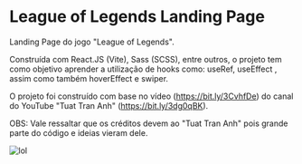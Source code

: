 # League of Legends Landing Page

Landing Page do jogo "League of Legends".

Construída com React.JS (Vite), Sass (SCSS), entre outros, o projeto tem como objetivo aprender a utilização de hooks como: useRef, useEffect , assim como também hoverEffect e swiper.

O projeto foi construído com base no vídeo (https://bit.ly/3CvhfDe) do canal do YouTube "Tuat Tran Anh" (https://bit.ly/3dg0qBK).

OBS: Vale ressaltar que os créditos devem ao "Tuat Tran Anh" pois grande parte do código e ideias vieram dele.
 
![lol](https://user-images.githubusercontent.com/94311606/186719748-81c3245a-a3bb-4d76-aeb2-f3dddc22ed17.jpeg)
